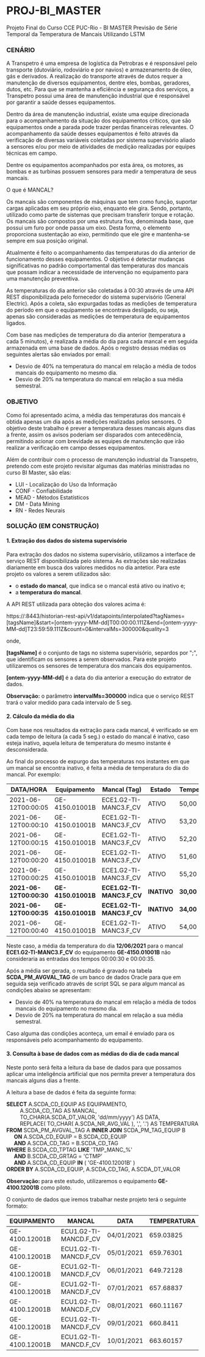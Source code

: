 # PROJ-BI_MASTER
Projeto Final do Curso CCE PUC-Rio - BI MASTER
Previsão de Série Temporal da Temperatura de Mancais Utilizando LSTM

### CENÁRIO

A Transpetro é uma empresa de logística da Petrobras e é responsável pelo transporte (dutoviário, rodoviário e por navios) e armazenamento de óleo, gás e derivados. A realização do transporte através de dutos requer a manutenção de diversos equipamentos, dentre eles, bombas, geradores, dutos, etc. Para que se mantenha a eficiência e segurança dos serviços, a Transpetro possui uma área de manutenção industrial que é responsável por garantir a saúde desses equipamentos.

Dentro da área de manutenção industrial, existe uma equipe direcionada para o acompanhamento da situação dos equipamentos críticos, que são equipamentos onde a parada pode trazer perdas financeiras relevantes. O acompanhamento da saúde desses equipamentos é feito através da verificação de diversas variáveis  coletadas por sistema supervisório aliado a sensores e/ou por meio de atividades de medição realizadas por equipes técnicas em campo.

Dentre os equipamentos acompanhados por esta área, os motores, as bombas e as turbinas possuem sensores para medir a temperatura de seus mancais.

O que é MANCAL?

Os mancais são componentes de máquinas que tem como função, suportar cargas aplicadas em seu próprio eixo, enquanto ele gira. Sendo, portanto, utilizado como parte de sistemas que precisam transferir torque e rotação. Os mancais são compostos por uma estrutura fixa, denominada base, que possui um furo por onde passa um eixo. Desta forma, o elemento proporciona sustentação ao eixo, permitindo que ele gire e mantenha-se sempre em sua posição original.

Atualmente é feito o acompanhamento das temperaturas do dia anterior de funcionamento desses equipamentos. O objetivo é detectar mudanças significativas no padrão comportamental das temperaturas dos mancais que possam indicar a necessidade de intervenção no equipamento para uma manutenção preventiva.

As temperaturas do dia anterior são coletadas à 00:30 através de uma API REST disponibilizada pelo fornecedor do sistema supervisório (General Electric). Após a coleta, são expurgadas todas as medições de temperatura do período em que o equipamento se encontrava desligado, ou seja, apenas são consideradas as medições de temperatura de equipamentos ligados.

Com base nas medições de temperatura do dia anterior (temperatura a cada 5 minutos), é realizada a média do dia para cada mancal e em seguida armazenada em uma base de dados. Após o registro dessas médias os seguintes alertas são enviados por email:

   * Desvio de 40% na temperatura do mancal em relação a média de todos mancais do equipamento no mesmo dia.<br/>
   * Desvio de 20% na temperatura do mancal em relação a sua média semestral.

### OBJETIVO

Como foi apresentado acima, a média das temperaturas dos mancais é obtida apenas um dia após as medições realizadas pelos sensores. O objetivo deste trabalho é prever a temperatura desses mancais alguns dias a frente, assim os avisos poderiam ser disparados com antecedência, permitindo acionar com brevidade as equipes de manutenção que irão realizar a verificação em campo desses equipamentos.

Além de contribuir com o processo de manutenção industrial da Transpetro, pretendo com este projeto revisitar algumas das matérias ministradas no curso BI Master, são elas:

  * LUI  - Localização do Uso da Informação<br/>
  * CONF - Confiabilidade<br/>
  * MEAD - Métodos Estatísticos<br/>
  * DM   - Data Mining<br/>
  * RN   - Redes Neurais

### SOLUÇÃO (EM CONSTRUÇÃO)

#### 1. Extração dos dados do sistema supervisório

  Para extração dos dados no sistema supervisário, utilizamos a interface de serviço REST disponibilizada pelo sistema. As extrações são realizadas diariamente em busca dos valores medidos no dia antetior. Para este projeto os valores a serem utilizados são:

   * o **estado do mancal**, que indica se o mancal está ativo ou inativo e;
   * a **temperatura do mancal**.

A API REST utilizada para obteção dos valores acima é:
  
  https://<historianservername>:8443/historian-rest-api/v1/datapoints/interpolated?tagNames=[tagsName]&amp;start=[ontem-yyyy-MM-dd]T00:00:00.111Z&amp;end=[ontem-yyyy-MM-dd]T23:59:59.111Z&amp;count=0&amp;intervalMs=300000&amp;quality=3
  
onde,
  
  **[tagsName]** é o conjunto de tags no sistema supervisório, separdos por ";", que identificam os sensores a serem observados. Para este projeto utilizaremos os sensores de temperatura dos mancais dos equipamentos.
  
  **[ontem-yyyy-MM-dd]** é a data do dia anterior a execução do extrator de dados.
  
**Observação:** o parâmetro **intervalMs=300000** indica que o serviço REST trará o valor medido para cada intervalo de 5 seg. 
  
#### 2. Cálculo da média do dia

  Com base nos resultados da extração para cada mancal, é verificado se em cada tempo de leitura (a cada 5 seg.) o estado do mancal é inativo, caso esteja inativo, aquela leitura de temperatura do mesmo instante é desconsiderada.
  
  Ao final do processo de expurgo das temperaturas nos instantes em que um mancal se encontra inativo, é feita a média de temperatura do dia do mancal. Por exemplo:
  
  DATA/HORA           | Equipamento    | Mancal (Tag)          | Estado  | Temperatura
  --------------------|----------------|-----------------------|---------|-------------
  2021-06-12T00:00:05 | GE-4150.01001B | ECE1.G2-TI-MANC3.F_CV | ATIVO   | 50,00
  2021-06-12T00:00:10 | GE-4150.01001B | ECE1.G2-TI-MANC3.F_CV | ATIVO   | 53,20
  2021-06-12T00:00:15 | GE-4150.01001B | ECE1.G2-TI-MANC3.F_CV | ATIVO   | 52,20
  2021-06-12T00:00:20 | GE-4150.01001B | ECE1.G2-TI-MANC3.F_CV | ATIVO   | 51,60
  2021-06-12T00:00:25 | GE-4150.01001B | ECE1.G2-TI-MANC3.F_CV | ATIVO   | 55,20
  **2021-06-12T00:00:30** | **GE-4150.01001B** | **ECE1.G2-TI-MANC3.F_CV** | **INATIVO** | **30,00**
  **2021-06-12T00:00:35** | **GE-4150.01001B** | **ECE1.G2-TI-MANC3.F_CV** | **INATIVO** | **34,00**
  2021-06-12T00:00:40 | GE-4150.01001B | ECE1.G2-TI-MANC3.F_CV | ATIVO   | 54,00
  
  Neste caso, a média da temperatura do dia **12/06/2021** para o mancal **ECE1.G2-TI-MANC3.F_CV** do equipamento **GE-4150.01001B** não consideraria as entradas dos tempos 00:00:30 e 00:00:35.
  
  Após a média ser gerada, o resultado é gravado na tabela **SCDA_PM_AVGVAL_TAG** de um banco de dados Oracle para que em seguida seja verificado através de script SQL se para algum mancal as condições abaixo se apresentam: 

  * Desvio de 40% na temperatura do mancal em relação a média de todos mancais do equipamento no mesmo dia.<br/>  
  * Desvio de 20% na temperatura do mancal em relação a sua média semestral.

  Caso alguma das condições aconteça, um email é enviado para os responsáveis pelo acompanhamento do equipamento.
  
#### 3. Consulta à base de dados com as médias do dia de cada mancal

  Neste ponto será feita a leitura da base de dados para que possamos aplicar uma inteligência artificial que nos permita prever a temperatura dos mancais alguns dias a frente.

  A leitura a base de dados é feita da seguinte forma:
  
**SELECT** A.SCDA_CD_EQUIP AS EQUIPAMENTO,</br>
&nbsp;&nbsp;&nbsp;&nbsp;&nbsp;&nbsp;&nbsp;&nbsp;&nbsp;A.SCDA_CD_TAG AS MANCAL,</br>
&nbsp;&nbsp;&nbsp;&nbsp;&nbsp;&nbsp;&nbsp;&nbsp;&nbsp;TO_CHAR(A.SCDA_DT_VALOR, 'dd/mm/yyyy') AS DATA,</br> 
&nbsp;&nbsp;&nbsp;&nbsp;&nbsp;&nbsp;&nbsp;&nbsp;&nbsp;REPLACE( TO_CHAR( A.SCDA_NR_AVG_VAL ), ',', '.') AS TEMPERATURA</br>
**FROM** SCDA_PM_AVGVAL_TAG A **INNER JOIN** SCDA_PM_TAG_EQUIP B</br>
&nbsp;&nbsp;&nbsp;&nbsp;&nbsp;**ON** A.SCDA_CD_EQUIP = B.SCDA_CD_EQUIP</br>
&nbsp;&nbsp;&nbsp;&nbsp;&nbsp;**AND** A.SCDA_CD_TAG   = B.SCDA_CD_TAG</br>
**WHERE** B.SCDA_CD_TPTAG **LIKE** 'TMP_MANC_%'</br> 
&nbsp;&nbsp;&nbsp;&nbsp;&nbsp;**AND** B.SCDA_CD_GRTAG = 'CTMP'</br>
&nbsp;&nbsp;&nbsp;&nbsp;&nbsp;**AND** A.SCDA_CD_EQUIP **IN**  ( 'GE-4100.12001B' )</br>
**ORDER BY** A.SCDA_CD_EQUIP, A.SCDA_CD_TAG, A.SCDA_DT_VALOR
  
**Observação:** para este estudo, utilizaremos o equipamento **GE-4100.12001B** como piloto.

O conjunto de dados que iremos trabalhar neste projeto terá o seguinte formato:

EQUIPAMENTO    | MANCAL                | DATA       | TEMPERATURA
---------------|-----------------------|------------|--------------
GE-4100.12001B | ECU1.G2-TI-MANCD.F_CV | 04/01/2021 |	659.03825
GE-4100.12001B | ECU1.G2-TI-MANCD.F_CV | 05/01/2021	| 659.76301
GE-4100.12001B | ECU1.G2-TI-MANCD.F_CV | 06/01/2021	| 649.72128
GE-4100.12001B | ECU1.G2-TI-MANCD.F_CV | 07/01/2021	| 657.68837
GE-4100.12001B | ECU1.G2-TI-MANCD.F_CV | 08/01/2021	| 660.11167
GE-4100.12001B | ECU1.G2-TI-MANCD.F_CV | 09/01/2021	| 660.8411
GE-4100.12001B | ECU1.G2-TI-MANCD.F_CV | 10/01/2021	| 663.60157
